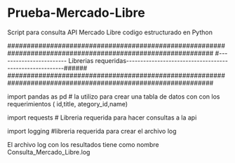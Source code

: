 # Prueba-Mercado-Libre
Script para consulta API Mercado Libre codigo estructurado en Python

#############################################################################################################
#------------------------ Librerias requeridas--------------------------------------------------------######
#############################################################################################################

import pandas as pd # la utilizo para crear una tabla de datos con con los requerimientos ( id,title, ategory_id,name)

import requests # Libreria requerida para hacer consultas a la api

import logging  #libreria requerida para crear el archivo  log

El archivo log con los resultados tiene como nombre  Consulta_Mercado_Libre.log
